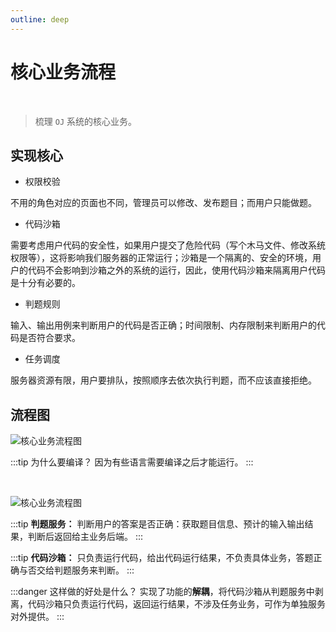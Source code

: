```yaml
---
outline: deep
---
```


# 核心业务流程

<br>

> 梳理 `OJ` 系统的核心业务。

## 实现核心

- 权限校验

不用的角色对应的页面也不同，管理员可以修改、发布题目；而用户只能做题。

- 代码沙箱

需要考虑用户代码的安全性，如果用户提交了危险代码（写个木马文件、修改系统权限等），这将影响我们服务器的正常运行；沙箱是一个隔离的、安全的环境，用户的代码不会影响到沙箱之外的系统的运行，因此，使用代码沙箱来隔离用户代码是十分有必要的。

- 判题规则

输入、输出用例来判断用户的代码是否正确；时间限制、内存限制来判断用户的代码是否符合要求。

- 任务调度

服务器资源有限，用户要排队，按照顺序去依次执行判题，而不应该直接拒绝。


## 流程图

![核心业务流程图](/public/intros/business/img1.png)

:::tip 为什么要编译？
因为有些语言需要编译之后才能运行。
:::

<br>

![核心业务流程图](/public/intros/business/img2.jpg)

:::tip
**判题服务：** 判断用户的答案是否正确：获取题目信息、预计的输入输出结果，判断后返回给主业务后端。
:::

:::tip
**代码沙箱：** 只负责运行代码，给出代码运行结果，不负责具体业务，答题正确与否交给判题服务来判断。
:::

:::danger 这样做的好处是什么？
实现了功能的**解耦**，将代码沙箱从判题服务中剥离，代码沙箱只负责运行代码，返回运行结果，不涉及任务业务，可作为单独服务对外提供。
:::
